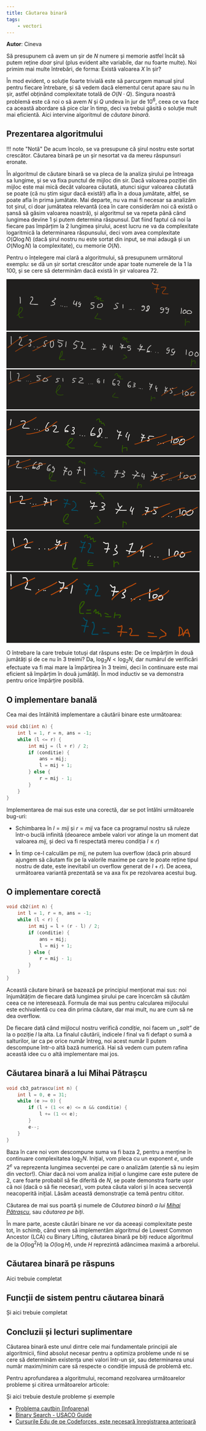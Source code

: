 ```yaml
---
title: Căutarea binară
tags:
    - vectori
---
```


**Autor**: Cineva

Să presupunem că avem un șir de $N$ numere și memorie astfel încât să putem
reține _doar_ șirul (plus evident alte variabile, dar nu foarte multe). Noi
primim mai multe întrebări, de forma: Există valoarea $X$ în șir?

În mod evident, o soluție foarte trivială este să parcurgem manual șirul pentru
fiecare întrebare, și să vedem dacă elementul cerut apare sau nu în șir, astfel
obținând complexitate totală de $O(N \cdot Q)$. Singura noastră problemă este că
noi o să avem $N$ și $Q$ undeva în jur de $10^6$, ceea ce va face ca această
abordare să pice clar în timp, deci va trebui găsită o soluție mult mai
eficientă. Aici intervine algoritmul de _căutare binară_.

## Prezentarea algoritmului

!!! note "Notă"
    De acum încolo, se va presupune că șirul nostru este sortat crescător.
    Căutarea binară pe un șir nesortat va da mereu răspunsuri eronate.

În algoritmul de căutare binară se va pleca de la analiza șirului pe întreaga sa
lungime, și se va fixa punctul de mijloc din sir. Dacă valoarea poziției din
mijloc este mai mică decât valoarea căutată, atunci sigur valoarea căutată se
poate (că nu știm sigur dacă există!) afla în a doua jumătate, altfel, se poate
afla în prima jumătate. Mai departe, nu va mai fi necesar sa analizăm tot șirul,
ci doar jumătatea relevantă (cea în care considerăm noi că există o șansă să
găsim valoarea noastră), și algoritmul se va repeta până când lungimea devine
$1$ și putem determina răspunsul. Dat fiind faptul că noi la fiecare pas
împărțim la $2$ lungimea șirului, acest lucru ne va da complexitate logaritmică
la determinarea răspunsului, deci vom avea complexitate $O(Q \log N)$ (dacă
șirul nostru nu este sortat din input, se mai adaugă și un $O(N \log N)$ la
complexitate), cu memorie $O(N)$.

Pentru o înțelegere mai clară a algoritmului, să presupunem următorul exemplu: se dă un șir sortat crescător unde apar toate numerele de la $1$ la $100$, și se cere să determinăm dacă există în șir valoarea $72$.

![](../images/cautari/cb1.png)
![](../images/cautari/cb2.png)
![](../images/cautari/cb3.png)
![](../images/cautari/cb4.png)
![](../images/cautari/cb5.png)
![](../images/cautari/cb6.png)
![](../images/cautari/cb7.png)
![](../images/cautari/cb8.png)

O întrebare la care trebuie totuși dat răspuns este: De ce împărțim în două
jumătăți și de ce nu în $3$ treimi? Da, $\log_3 N < \log_2 N$, dar numărul de
verificări efectuate va fi mai mare la împărțirea în $3$ treimi, deci în
continuare este mai eficient să împărțim în două jumătăți. În mod inductiv se va
demonstra pentru orice împărțire posibilă.

## O implementare banală

Cea mai des întâlnită implementare a căutării binare este următoarea:

```cpp
void cb1(int n) {
    int l = 1, r = n, ans = -1;
    while (l <= r) {
        int mij = (l + r) / 2;
        if (conditie) {
            ans = mij;
            l = mij + 1;
        } else {
            r = mij - 1;
        }
    }
}
```

Implementarea de mai sus este una corectă, dar se pot întâlni următoarele bug-uri:

* Schimbarea în $l = mij$ și $r = mij$ va face ca programul nostru să ruleze
  într-o buclă infinită (deoarece ambele valori vor atinge la un moment dat
  valoarea $mij$, și deci va fi respectată mereu condiția $l \leq r$)

* În timp ce-l calculăm pe $mij$, ne putem lua overflow (dacă prin absurd
  ajungem să căutam fix pe la valorile maxime pe care le poate reține tipul
  nostru de date, este inevitabil un overflow generat de $l + r$). De aceea,
  următoarea variantă prezentată se va axa fix pe rezolvarea acestui bug.

## O implementare corectă

```cpp
void cb2(int n) {
    int l = 1, r = n, ans = -1;
    while (l < r) {
        int mij = l + (r - l) / 2;
        if (conditie) {
            ans = mij;
            l = mij + 1;
        } else {
            r = mij - 1;
        }
    }
}
```

Această căutare binară se bazează pe principiul menționat mai sus: noi
înjumătățim de fiecare dată lungimea șirului pe care încercăm să căutăm ceea ce
ne interesează. Formula de mai sus pentru calcularea mijlocului este echivalentă
cu cea din prima căutare, dar mai mult, nu are cum să ne dea overflow.

De fiecare dată când mijlocul nostru verifică _condiție_, noi facem un _„salt”_
de la o poziție $l$ la alta. La finalul căutării, indicele $l$ final va fi
defapt o sumă a salturilor, iar ca pe orice număr întreg, noi acest număr îl
putem descompune într-o altă bază numerică. Hai să vedem cum putem rafina
această idee cu o altă implementare mai jos.

## Căutarea binară a lui Mihai Pătrașcu

```cpp
void cb3_patrascu(int n) {
    int l = 0, e = 31;
    while (e >= 0) {
        if (l + (1 << e) <= n && conditie) {
            l += (1 << e);
        }
        e--;
    }
}
```

Baza în care noi vom descompune suma va fi baza $2$, pentru a menține în
continuare complexitatea $\log_2 N$. Inițial, vom pleca cu un exponent $e$, unde
$2^e$ va reprezenta lungimea secvenței pe care o analizăm (atenție să nu ieșim
din vector!). Chiar dacă noi vom analiza inițial o lungime care este putere de
$2$, care foarte probabil să fie diferită de $N$, se poate demonstra foarte ușor
că noi (dacă o să fie necesar), vom putea căuta valori și în acea secvență
neacoperită inițial. Lăsăm această demonstrație ca temă pentru cititor.

Căutarea de mai sus poartă și numele de _Căutarea binară a lui [Mihai
Pătrașcu](http://people.csail.mit.edu/mip/)_, sau _căutarea pe biți_.

În mare parte, aceste căutări binare ne vor da aceeași complexitate peste tot,
în schimb, când vrem să implementăm algoritmul de Lowest Common Ancestor (LCA)
cu Binary Lifting, căutarea binară pe biți reduce algoritmul de la $O(\log^2{H})$
la $O(\log{H})$, unde $H$ reprezintă adâncimea maximă a arborelui.

## Căutarea binară pe răspuns

Aici trebuie completat

## Funcții de sistem pentru căutarea binară

Și aici trebuie completat

## Concluzii și lecturi suplimentare

Căutarea binară este unul dintre cele mai fundamentale principii ale
algoritmicii, fiind absolut necesar pentru a optimiza probleme unde ni se cere
să determinăm existența unei valori într-un șir, sau determinarea unui număr
maxim/minim care să respecte o condiție impusă de problemă etc.

Pentru aprofundarea a algoritmului, recomand rezolvarea următoarelor probleme și
citirea următoarelor articole:

Și aici trebuie destule probleme și exemple

* [Problema cautbin (Infoarena)](https://www.infoarena.ro/problema/cautbin)
* [Binary Search - USACO Guide](https://usaco.guide/silver/binary-search?lang=cpp)
* [Cursurile Edu de pe Codeforces, este necesară înregistrarea anterioară](https://codeforces.com/edu/course/2/lesson/6)
